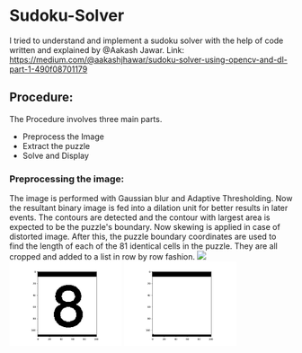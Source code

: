 # Sudoku-Solver
I tried to understand and implement a sudoku solver with the help of code written and explained by @Aakash Jawar. Link: https://medium.com/@aakashjhawar/sudoku-solver-using-opencv-and-dl-part-1-490f08701179
## Procedure:
The Procedure involves three main parts. 
*  Preprocess the Image
*  Extract the puzzle
*  Solve and Display
### Preprocessing the image:
The image is performed with Gaussian blur and Adaptive Thresholding. Now the resultant binary image is fed into a dilation unit for better results in later events.
The contours are detected and the contour with largest area is expected to be the puzzle's boundary. Now skewing is applied in case of distorted image. After this, the puzzle boundary coordinates are used to find the length of each of the 81 identical cells in the puzzle. They are all cropped and added to a list in row by row fashion.
<img src = "Images/First cell cropped cell.png" width=200>
<img src = "Images/Another cell.png" width=200>
<img src = "Images/Empty cell.png" width=200>

